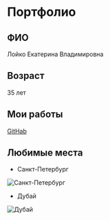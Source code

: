 # Портфолио

## ФИО  
Лойко Екатерина Владимировна

## Возраст
35 лет

## Мои работы
[GitHab](https://github.com/KaterinaLoiko?tab=repositories)

## Любимые места
 - Санкт-Петербург
 
 ![Санкт-Петербург](https://cdn2.tu-tu.ru/image/pagetree_node_data/1/4c7c8a6f92f3f8f3ce1e2161c9075dc3/)

 - Дубай
 
 ![Дубай](https://media.istockphoto.com/id/467829216/ru/фото/dubai-марина.jpg?s=612x612&w=0&k=20&c=ozR_rHlcQeVvnRz66gy4TBMhx3pCHoQVJadbJifpNiw=)
